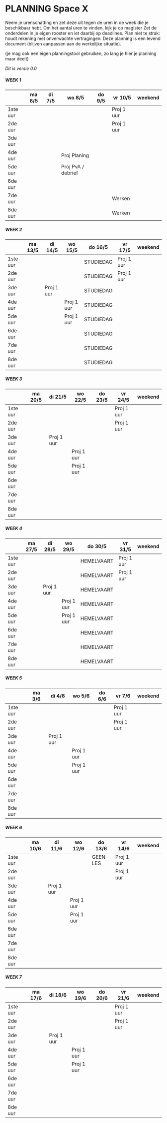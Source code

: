 # PLANNING Space X
Neem je urenschatting en zet deze uit tegen de uren in de week die je beschikbaar hebt. Om het aantal uren te vinden, kijk je op magister
Zet de onderdelen in je eigen rooster en let daarbij op deadlines. Plan niet te strak: houdt rekening met onverwachte vertragingen.
Deze planning is een levend document (blijven aanpassen aan de werkelijke situatie).

(je mag ook een eigen planningstool gebruiken, zo lang je hier je planning maar deelt)

*Dit is versie 0.0*

##### WEEK 1
|         | ma 6/5 | di 7/5 | wo 8/5 | do 9/5 | vr 10/5 | weekend |
| ------ |------ | ---- | ------ |---- |------ |---- | 
| 1ste uur | | | | |Proj 1 uur |  |
| 2de uur  | | | | |Proj 1 uur  |  |
| 3de uur  | | | | | |  |
| 4de uur  | | |Proj Planing | | |  |
| 5de uur  | | |Proj PvA / debrief| | |  |
| 6de uur  | | | | | |  |
| 7de uur  | | | | |Werken |  |
| 8de uur  | | | | |Werken |  |

##### WEEK 2
|         | ma 13/5 | di 14/5 | wo 15/5 | do 16/5 | vr 17/5 | weekend |
| ------ |------ | ---- | ------ |---- |------ |---- | 
| 1ste uur | | | | STUDIEDAG |Proj 1 uur  |  |
| 2de uur  | | | | STUDIEDAG |Proj 1 uur  |  |
| 3de uur  | |Proj 1 uur  || STUDIEDAG | |  |
| 4de uur  | | |Proj 1 uur  | STUDIEDAG | |  |
| 5de uur  | | |Proj 1 uur  | STUDIEDAG | |  |
| 6de uur  | | | | STUDIEDAG | |  |
| 7de uur  | | | | STUDIEDAG | |  |
| 8de uur  | | | | STUDIEDAG | |  |

##### WEEK 3
|         | ma 20/5 | di 21/5 | wo 22/5 | do 23/5 | vr 24/5 | weekend |
| ------ |------ | ---- | ------ |---- |------ |---- | 
| 1ste uur | | | | |Proj 1 uur |  |
| 2de uur  | | | | |Proj 1 uur |  |
| 3de uur  | |Proj 1 uur | | | |  |
| 4de uur  | | |Proj 1 uur  | | |  |
| 5de uur  | | |Proj 1 uur  | | |  |
| 6de uur  | | | | | |  |
| 7de uur  | | | | | |  |
| 8de uur  | | | | | |  |

##### WEEK 4
|         | ma 27/5 | di 28/5 | wo 29/5 | do 30/5 | vr 31/5 | weekend |
| ------ |------ | ---- | ------ |---- |------ |---- | 
| 1ste uur | | | | HEMELVAART |Proj 1 uur  |  |
| 2de uur  | | | | HEMELVAART |Proj 1 uur  |  |
| 3de uur  | |Proj 1 uur  | | HEMELVAART | |  |
| 4de uur  | | |Proj 1 uur | HEMELVAART | |  |
| 5de uur  | | |Proj 1 uur | HEMELVAART | |  |
| 6de uur  | | | | HEMELVAART | |  |
| 7de uur  | | | | HEMELVAART | |  |
| 8de uur  | | | | HEMELVAART | |  |

##### WEEK 5
|         | ma 3/6 | di 4/6 | wo 5/6 | do 6/6 | vr 7/6 | weekend |
| ------ |------ | ---- | ------ |---- |------ |---- | 
| 1ste uur | | | | | Proj 1 uur |  |
| 2de uur | | | | |Proj 1 uur  |  |
| 3de uur | |Proj 1 uur  | | | |  |
| 4de uur | | |Proj 1 uur | | |  |
| 5de uur | | |Proj 1 uur | | |  |
| 6de uur | | | | | |  |
| 7de uur | | | | | |  |
| 8de uur | | | | | |  |

##### WEEK 6
|         | ma 10/6 | di 11/6 | wo 12/6 | do 13/6 | vr 14/6 | weekend |
| ------ |------ | ---- | ------ |---- |------ |---- | 
| 1ste uur | | | | GEEN LES |Proj 1 uur |  |
| 2de uur | | | | |Proj 1 uur  |  |
| 3de uur | |Proj 1 uur  | | | |  |
| 4de uur | | |Proj 1 uur  | | |  |
| 5de uur | | |Proj 1 uur  | | |  |
| 6de uur | | | | | |  |
| 7de uur | | | | | |  |
| 8de uur | | | | | |  |


##### WEEK 7
|         | ma 17/6 | di 18/6 | wo 19/6 | do 20/6 | vr 21/6 | weekend |
| ------ |------ | ---- | ------ |---- |------ |---- | 
| 1ste uur | | | | |Proj 1 uur |  |
| 2de uur | | | | |Proj 1 uur |  |
| 3de uur | |Proj 1 uur  | | | |  |
| 4de uur | | |Proj 1 uur | | |  |
| 5de uur | | |Proj 1 uur | | |  |
| 6de uur | | | | | |  |
| 7de uur | | | | | |  |
| 8de uur | | | | | |  |

